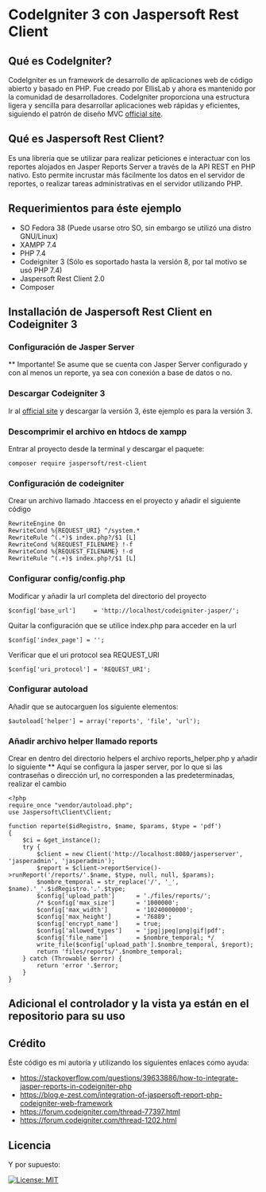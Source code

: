 # CodeIgniter 3 con Jaspersoft Rest Client

## Qué es CodeIgniter?

CodeIgniter es un framework de desarrollo de aplicaciones web de código abierto y basado en PHP. Fue creado por EllisLab y ahora es mantenido por la comunidad de desarrolladores. CodeIgniter proporciona una estructura ligera y sencilla para desarrollar aplicaciones web rápidas y eficientes, siguiendo el patrón de diseño MVC [official site](https://codeigniter.com).

## Qué es Jaspersoft Rest Client?

Es una librería que se utilizar para realizar peticiones e interactuar con los reportes alojados en Jasper Reports Server a través de la API REST en PHP nativo. Esto permite incrustar más fácilmente los datos en el servidor de reportes, o realizar tareas administrativas en el servidor utilizando PHP.

## Requerimientos para éste ejemplo

- SO Fedora 38 (Puede usarse otro SO, sin embargo se utilizó una distro GNU/Linux)
- XAMPP 7.4
- PHP 7.4
- Codeigniter 3 (Sólo es soportado hasta la versión 8, por tal motivo se usó PHP 7.4)
- Jaspersoft Rest Client 2.0
- Composer

## Installación de Jaspersoft Rest Client en Codeigniter 3

### Configuración de Jasper Server
** Importante! Se asume que se cuenta con Jasper Server configurado y con al menos un reporte, ya sea con conexión a base de datos o no.

### Descargar Codeigniter 3

Ir al [official site](https://codeigniter.com) y descargar la versión 3, éste ejemplo es para la versión 3.


### Descomprimir el archivo en htdocs de xampp

Entrar al proyecto desde la terminal y descargar el paquete:


```
composer require jaspersoft/rest-client
```

### Configuración de codeigniter

Crear un archivo llamado .htaccess en el proyecto y añadir el siguiente código

```
RewriteEngine On
RewriteCond %{REQUEST_URI} ^/system.*
RewriteRule ^(.*)$ index.php?/$1 [L]
RewriteCond %{REQUEST_FILENAME} !-f
RewriteCond %{REQUEST_FILENAME} !-d
RewriteRule ^(.+)$ index.php?/$1 [L]
```


### Configurar config/config.php

Modificar y añadir la url completa del directorio del proyecto

```
$config['base_url'] 	= 'http://localhost/codeigniter-jasper/';
```

Quitar la configuración que se utilice index.php para acceder en la url

```
$config['index_page'] = '';
```

Verificar que el uri protocol sea REQUEST_URI

```
$config['uri_protocol']	= 'REQUEST_URI';
```

### Configurar autoload

Añadir que se autocarguen los siguiente elementos:

```
$autoload['helper'] = array('reports', 'file', 'url');
```

### Añadir archivo helper llamado reports

Crear en dentro del directorio helpers  el archivo reports_helper.php y añadir lo siguiente
** Aquí se configura la jasper server, por lo que si las contraseñas o dirección url, no corresponden a las predeterminadas, realizar el cambio

```
<?php
require_once "vendor/autoload.php";
use Jaspersoft\Client\Client; 

function reporte($idRegistro, $name, $params, $type = 'pdf')
{
	$ci = &get_instance();
    try {
		$client = new Client('http://localhost:8080/jasperserver', 'jasperadmin', 'jasperadmin');
        $report = $client->reportService()->runReport('/reports/'.$name, $type, null, null, $params);
        $nombre_temporal = str_replace('/', '_', $name).'_'.$idRegistro.'.'.$type;
		$config['upload_path'] 		= './files/reports/';
		/* $config['max_size']     	= '1000000';
		$config['max_width'] 		= '10240000000';
		$config['max_height'] 		= '76889';
		$config['encrypt_name'] 	= true;
		$config['allowed_types'] 	= 'jpg|jpeg|png|gif|pdf';
		$config['file_name'] 		= $nombre_temporal; */
		write_file($config['upload_path'].$nombre_temporal, $report);
        return 'files/reports/'.$nombre_temporal;
    } catch (Throwable $error) {
        return 'error '.$error;
    }
}
```

## Adicional el controlador y la vista ya están en el repositorio para su uso





## Crédito
Éste código es mi autoría y utilizando los siguientes enlaces como ayuda:

- https://stackoverflow.com/questions/39633886/how-to-integrate-jasper-reports-in-codeigniter-php
- https://blog.e-zest.com/integration-of-jaspersoft-report-php-codeigniter-web-framework
- https://forum.codeigniter.com/thread-77397.html
- https://forum.codeigniter.com/thread-1202.html

## Licencia

Y por supuesto:

[![License: MIT](https://img.shields.io/badge/License-MIT-yellow.svg)](https://opensource.org/licenses/MIT)